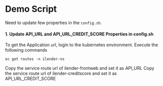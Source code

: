 # Demo Script

Need to update few properties in the `config.sh`.

#### 1. Update API_URL and API_URL_CREDIT_SCORE Properties in config.sh

To get the Application url, login to the kubernetes environment. Execute the following commands
```
oc get routes -n ilender-ns
```
Copy the service route url of ilender-frontweb and set it as API_URL
Copy the service route url of ilender-creditscore and set it as API_URL_CREDIT_SCORE
